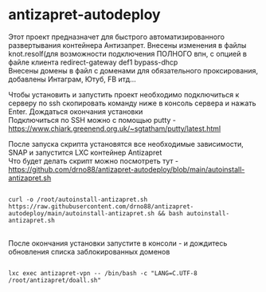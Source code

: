 # antizapret-autodeploy
Этот проект предназначет для быстрого автоматизированного развертывания контейнера Антизапрет.
Внесены изменения в файлы knot.resolf(для возможности подключения ПОЛНОГО впн, с опцией в файле клиента redirect-gateway def1 bypass-dhcp  
Внесены домены в файл с доменами для обязательного проксирования, добавлены Интаграм, Ютуб, FB итд...  

Чтобы установить и запустить проект необходимо
подключиться к серверу по ssh
скопировать команду ниже в консоль сервера и нажать Enter. Дождаться окончания установки  
Подключиться по SSH можно с помощью putty - https://www.chiark.greenend.org.uk/~sgtatham/putty/latest.html

После запуска скрипта установятся все необходимые зависимости, SNAP и запустится LXC контейнер Antizapret  
Что будет делать скрипт можно посмотреть тут - 
https://github.com/drno88/antizapret-autodeploy/blob/main/autoinstall-antizapret.sh

<pre>
<code>
curl -o /root/autoinstall-antizapret.sh https://raw.githubusercontent.com/drno88/antizapret-autodeploy/main/autoinstall-antizapret.sh && bash autoinstall-antizapret.sh
</code>
</pre>

После окончания установки запустите в консоли - и дождитесь обновления списка заблокированных доменов
<pre>
<code>
lxc exec antizapret-vpn -- /bin/bash -c "LANG=C.UTF-8 /root/antizapret/doall.sh"
</code>
</pre>
